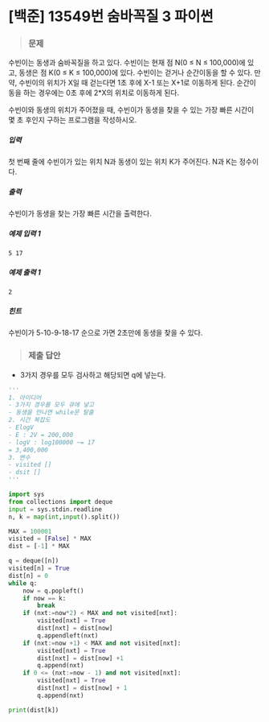 # [백준] 13549번 숨바꼭질 3 파이썬

> ### 문제

수빈이는 동생과 숨바꼭질을 하고 있다. 수빈이는 현재 점 N(0 ≤ N ≤ 100,000)에 있고, 동생은 점 K(0 ≤ K ≤ 100,000)에 있다. 수빈이는 걷거나 순간이동을 할 수 있다. 만약, 수빈이의 위치가 X일 때 걷는다면 1초 후에 X-1 또는 X+1로 이동하게 된다. 순간이동을 하는 경우에는 0초 후에 2*X의 위치로 이동하게 된다.

수빈이와 동생의 위치가 주어졌을 때, 수빈이가 동생을 찾을 수 있는 가장 빠른 시간이 몇 초 후인지 구하는 프로그램을 작성하시오.

##### 입력

첫 번째 줄에 수빈이가 있는 위치 N과 동생이 있는 위치 K가 주어진다. N과 K는 정수이다.

##### 출력

수빈이가 동생을 찾는 가장 빠른 시간을 출력한다.

##### 예제 입력 1

```
5 17
```

##### 예제 출력 1

```
2
```

##### 힌트

수빈이가 5-10-9-18-17 순으로 가면 2초만에 동생을 찾을 수 있다.

> ### 제출 답안

- 3가지 경우를 모두 검사하고 해당되면  q에 넣는다.

```python
'''
1. 아이디어
- 3가지 경우를 모두 큐에 넣고
- 동생을 만나면 while문 탈출
2. 시간 복잡도
- ElogV
- E : 2V = 200,000
- logV : log100000 ~= 17
= 3,400,000
3. 변수
- visited []
- dsit []
'''

import sys
from collections import deque
input = sys.stdin.readline
n, k = map(int,input().split())

MAX = 100001
visited = [False] * MAX
dist = [-1] * MAX

q = deque([n])
visited[n] = True
dist[n] = 0
while q:
    now = q.popleft()
    if now == k:
        break
    if (nxt:=now*2) < MAX and not visited[nxt]:
        visited[nxt] = True
        dist[nxt] = dist[now]
        q.appendleft(nxt)
    if (nxt:=now +1) < MAX and not visited[nxt]:
        visited[nxt] = True
        dist[nxt] = dist[now] +1 
        q.append(nxt)
    if 0 <= (nxt:=now - 1) and not visited[nxt]:
        visited[nxt] = True
        dist[nxt] = dist[now] + 1 
        q.append(nxt)

print(dist[k])
```


